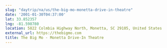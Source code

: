 ```yaml
---
slug: "daytrip/na/us/the-big-mo-monetta-drive-in-theatre"
date: '2001-01-30T04:37:00'
lat: 33.852357
lng: -81.598780
location: 5822 Colmbia Highway North, Monetta, SC 29105, United States
external_url: https://thebigmo.com
title: The Big Mo - Monetta Drive-In Theatre
---
```



